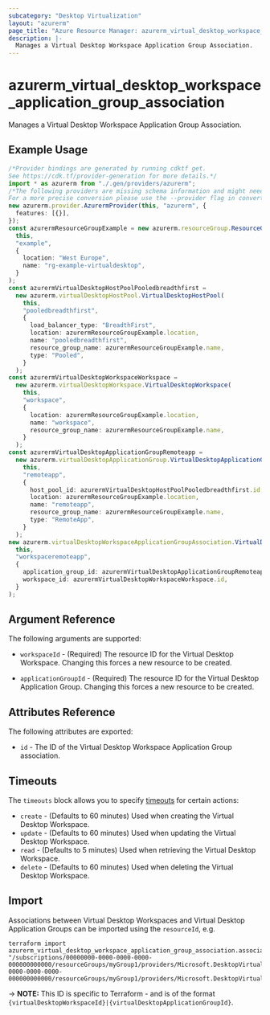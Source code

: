 ```yaml
---
subcategory: "Desktop Virtualization"
layout: "azurerm"
page_title: "Azure Resource Manager: azurerm_virtual_desktop_workspace_application_group_association"
description: |-
  Manages a Virtual Desktop Workspace Application Group Association.
---
```


# azurerm\_virtual\_desktop\_workspace\_application\_group\_association

Manages a Virtual Desktop Workspace Application Group Association.

## Example Usage

```typescript
/*Provider bindings are generated by running cdktf get.
See https://cdk.tf/provider-generation for more details.*/
import * as azurerm from "./.gen/providers/azurerm";
/*The following providers are missing schema information and might need manual adjustments to synthesize correctly: azurerm.
For a more precise conversion please use the --provider flag in convert.*/
new azurerm.provider.AzurermProvider(this, "azurerm", {
  features: [{}],
});
const azurermResourceGroupExample = new azurerm.resourceGroup.ResourceGroup(
  this,
  "example",
  {
    location: "West Europe",
    name: "rg-example-virtualdesktop",
  }
);
const azurermVirtualDesktopHostPoolPooledbreadthfirst =
  new azurerm.virtualDesktopHostPool.VirtualDesktopHostPool(
    this,
    "pooledbreadthfirst",
    {
      load_balancer_type: "BreadthFirst",
      location: azurermResourceGroupExample.location,
      name: "pooledbreadthfirst",
      resource_group_name: azurermResourceGroupExample.name,
      type: "Pooled",
    }
  );
const azurermVirtualDesktopWorkspaceWorkspace =
  new azurerm.virtualDesktopWorkspace.VirtualDesktopWorkspace(
    this,
    "workspace",
    {
      location: azurermResourceGroupExample.location,
      name: "workspace",
      resource_group_name: azurermResourceGroupExample.name,
    }
  );
const azurermVirtualDesktopApplicationGroupRemoteapp =
  new azurerm.virtualDesktopApplicationGroup.VirtualDesktopApplicationGroup(
    this,
    "remoteapp",
    {
      host_pool_id: azurermVirtualDesktopHostPoolPooledbreadthfirst.id,
      location: azurermResourceGroupExample.location,
      name: "remoteapp",
      resource_group_name: azurermResourceGroupExample.name,
      type: "RemoteApp",
    }
  );
new azurerm.virtualDesktopWorkspaceApplicationGroupAssociation.VirtualDesktopWorkspaceApplicationGroupAssociation(
  this,
  "workspaceremoteapp",
  {
    application_group_id: azurermVirtualDesktopApplicationGroupRemoteapp.id,
    workspace_id: azurermVirtualDesktopWorkspaceWorkspace.id,
  }
);

```

## Argument Reference

The following arguments are supported:

*   `workspaceId` - (Required) The resource ID for the Virtual Desktop Workspace. Changing this forces a new resource to be created.

*   `applicationGroupId` - (Required) The resource ID for the Virtual Desktop Application Group. Changing this forces a new resource to be created.

## Attributes Reference

The following attributes are exported:

* `id` - The ID of the Virtual Desktop Workspace Application Group association.

## Timeouts

The `timeouts` block allows you to specify [timeouts](https://www.terraform.io/language/resources/syntax#operation-timeouts) for certain actions:

* `create` - (Defaults to 60 minutes) Used when creating the Virtual Desktop Workspace.
* `update` - (Defaults to 60 minutes) Used when updating the Virtual Desktop Workspace.
* `read` - (Defaults to 5 minutes) Used when retrieving the Virtual Desktop Workspace.
* `delete` - (Defaults to 60 minutes) Used when deleting the Virtual Desktop Workspace.

## Import

Associations between Virtual Desktop Workspaces and Virtual Desktop Application Groups can be imported using the `resourceId`, e.g.

```shell
terraform import azurerm_virtual_desktop_workspace_application_group_association.association1 "/subscriptions/00000000-0000-0000-0000-000000000000/resourceGroups/myGroup1/providers/Microsoft.DesktopVirtualization/workspaces/myworkspace|/subscriptions/00000000-0000-0000-0000-000000000000/resourceGroups/myGroup1/providers/Microsoft.DesktopVirtualization/applicationGroups/myapplicationgroup"
```

\-> **NOTE:** This ID is specific to Terraform - and is of the format `{virtualDesktopWorkspaceId}|{virtualDesktopApplicationGroupId}`.
